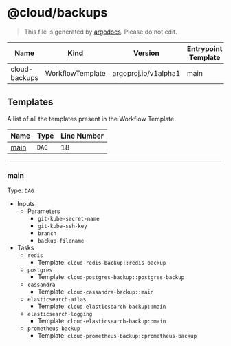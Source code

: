 # @cloud/backups




> This file is generated by [argodocs](https://github.com/atlanhq/argodocs). Please do not edit.

|Name|Kind|Version|Entrypoint Template|
|----|----|----|----|
|cloud-backups|WorkflowTemplate|argoproj.io/v1alpha1|main|


## Templates

A list of all the templates present in the Workflow Template

|Name|Type|Line Number|
|----|----|----|
|[main](#main)|`DAG`|18|

---

### main

Type: `DAG`


- Inputs
    - Parameters
        - `git-kube-secret-name`
        - `git-kube-ssh-key`
        - `branch`
        - `backup-filename`
- Tasks
    - `redis`
        - Template: `cloud-redis-backup::redis-backup`
    - `postgres`
        - Template: `cloud-postgres-backup::postgres-backup`
    - `cassandra`
        - Template: `cloud-cassandra-backup::main`
    - `elasticsearch-atlas`
        - Template: `cloud-elasticsearch-backup::main`
    - `elasticsearch-logging`
        - Template: `cloud-elasticsearch-backup::main`
    - `prometheus-backup`
        - Template: `cloud-prometheus-backup::prometheus-backup`

